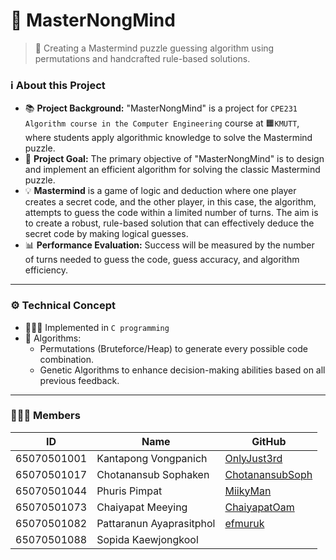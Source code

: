 # 🔮 MasterNongMind
> 👀 Creating a Mastermind puzzle guessing algorithm using permutations and handcrafted rule-based solutions.

### ℹ️ About this Project
- 📚 **Project Background:** "MasterNongMind" is a project for `CPE231` `Algorithm course in the Computer Engineering` course at 🟧`KMUTT`, where students apply algorithmic knowledge to solve the Mastermind puzzle.
- 🎯 **Project Goal:** The primary objective of "MasterNongMind" is to design and implement an efficient algorithm for solving the classic Mastermind puzzle.
- 💡 **Mastermind** is a game of logic and deduction where one player creates a secret code, and the other player, in this case, the algorithm, attempts to guess the code within a limited number of turns. The aim is to create a robust, rule-based solution that can effectively deduce the secret code by making logical guesses.
- 📊 **Performance Evaluation:** Success will be measured by the number of turns needed to guess the code, guess accuracy, and algorithm efficiency.

---

### ⚙️ Technical Concept 
- 🧑🏻‍💻 Implemented in `C programming`  
- 🤖 Algorithms:
  - Permutations (Bruteforce/Heap) to generate every possible code combination.
  - Genetic Algorithms to enhance decision-making abilities based on all previous feedback.
--- 

### 🧑🏻‍💻 Members

| ID          | Name                       | GitHub                                                |
| ----------- | -------------------------- | --------------------------------------------          |
| 65070501001 | Kantapong Vongpanich       | [OnlyJust3rd](https://github.com/OnlyJust3rd)         |
| 65070501017 | Chotanansub Sophaken       | [ChotanansubSoph](https://github.com/ChotanansubSoph) |
| 65070501044 | Phuris Pimpat              | [MiikyMan](https://github.com/MiikyMan)               |
| 65070501073 | Chaiyapat Meeying          | [ChaiyapatOam](https://github.com/ChaiyapatOam)       |
| 65070501082 | Pattaranun Ayaprasitphol   | [efmuruk](https://github.com/efmuruk)                 |
| 65070501088 | Sopida Kaewjongkool        |                                                       |

